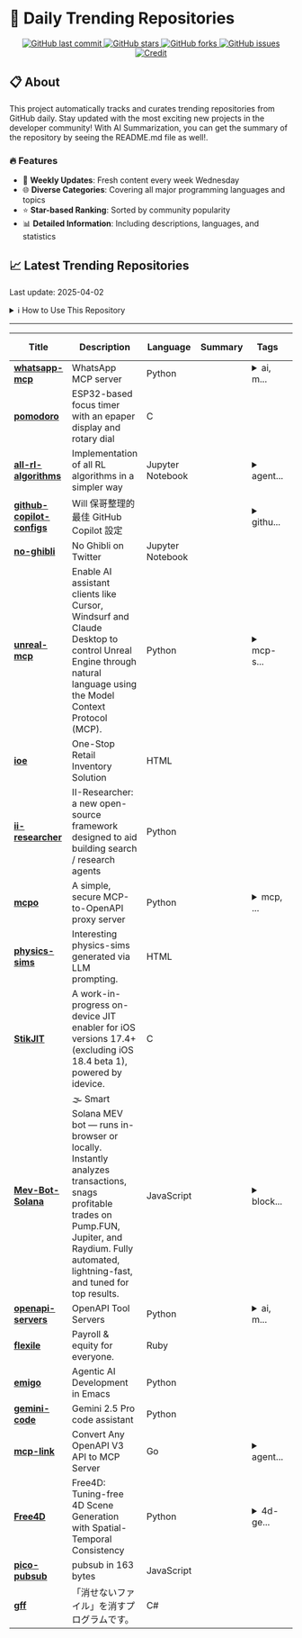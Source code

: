 # 🌟 Daily Trending Repositories

<div align="center">
<a href="https://github.com/marc-ko/daily-trending-repo/commits/main">
    <img src="https://img.shields.io/github/last-commit/marc-ko/daily-trending-repo" alt="GitHub last commit" />
</a>

<a href="https://github.com/marc-ko/daily-trending-repo/stargazers">
    <img src="https://img.shields.io/github/stars/marc-ko/daily-trending-repo" alt="GitHub stars" />
</a>
<a href="https://github.com/marc-ko/daily-trending-repo/network/members">
    <img src="https://img.shields.io/github/forks/marc-ko/daily-trending-repo" alt="GitHub forks" />
</a>
<a href="https://github.com/marc-ko/daily-trending-repo/issues">
    <img src="https://img.shields.io/github/issues/marc-ko/daily-trending-repo" alt="GitHub issues" />
</a>
<a alt="credit" href="https://github.com/zezhishao/DailyArXiv">
 <img src="https://img.shields.io/badge/credit%20-%20Idea%20From%20This%20Repo-blue" alt="Credit">
</a>
</div>

## 📋 About

This project automatically tracks and curates trending repositories from GitHub daily. Stay updated with the most exciting new projects in the developer community! With AI Summarization, you can get the summary of the repository by seeing the README.md file as well!.

### 🔥 Features

- 🔄 **Weekly Updates**: Fresh content every week Wednesday
- 🌐 **Diverse Categories**: Covering all major programming languages and topics
- ⭐ **Star-based Ranking**: Sorted by community popularity
- 📊 **Detailed Information**: Including descriptions, languages, and statistics

## 📈 Latest Trending Repositories

Last update: 2025-04-02

<details>
<summary>ℹ️ How to Use This Repository</summary>

1. **Star & Watch**: Click the 'Star' and 'Watch' buttons to receive weekly email notifications
2. **Browse**: Explore trending repositories organized by popularity
3. **Contribute**: Feel free to open issues or suggest improvements

</details>

---

| **Title** | **Description** | **Language** | **Summary** | **Tags** | **Stars Count** |
| --- | --- | --- | --- | --- | --- |
| **[whatsapp-mcp](https://github.com/lharries/whatsapp-mcp)** | WhatsApp MCP server | Python |  | <details><summary>ai, m...</summary><p>ai, mcp, whatsapp, whatsapp-api</p></details> | 2569 |
| **[pomodoro](https://github.com/Rukenshia/pomodoro)** | ESP32-based focus timer with an epaper display and rotary dial | C |  |  | 656 |
| **[all-rl-algorithms](https://github.com/FareedKhan-dev/all-rl-algorithms)** | Implementation of all RL algorithms in a simpler way | Jupyter Notebook |  | <details><summary>agent...</summary><p>agent, llm, openai, python, reinforcement-learning, rl</p></details> | 340 |
| **[github-copilot-configs](https://github.com/doggy8088/github-copilot-configs)** | Will 保哥整理的最佳 GitHub Copilot 設定 |  |  | <details><summary>githu...</summary><p>github-copilot, github-copilot-chat</p></details> | 324 |
| **[no-ghibli](https://github.com/faisalsayed10/no-ghibli)** | No Ghibli on Twitter | Jupyter Notebook |  |  | 312 |
| **[unreal-mcp](https://github.com/chongdashu/unreal-mcp)** | Enable AI assistant clients like Cursor, Windsurf and Claude Desktop to control Unreal Engine through natural language using the Model Context Protocol (MCP). | Python |  | <details><summary>mcp-s...</summary><p>mcp-server, unreal-engine-5</p></details> | 295 |
| **[ioe](https://github.com/zhtyyx/ioe)** | One-Stop Retail Inventory Solution | HTML |  |  | 242 |
| **[ii-researcher](https://github.com/Intelligent-Internet/ii-researcher)** | II-Researcher: a new open-source framework designed to aid building search / research agents | Python |  |  | 206 |
| **[mcpo](https://github.com/open-webui/mcpo)** | A simple, secure MCP-to-OpenAPI proxy server | Python |  | <details><summary>mcp, ...</summary><p>mcp, mcp-server, open-webui, openapi</p></details> | 181 |
| **[physics-sims](https://github.com/gemsjohn/physics-sims)** | Interesting physics-sims generated via LLM prompting. | HTML |  |  | 181 |
| **[StikJIT](https://github.com/0-Blu/StikJIT)** | A work-in-progress on-device JIT enabler for iOS versions 17.4+ (excluding iOS 18.4 beta 1), powered by idevice. | C |  |  | 159 |
| **[Mev-Bot-Solana](https://github.com/Selrionsb/Mev-Bot-Solana)** | 🌫 Smart Solana MEV bot — runs in-browser or locally. Instantly analyzes transactions, snags profitable trades on Pump.FUN, Jupiter, and Raydium. Fully automated, lightning-fast, and tuned for top results. | JavaScript |  | <details><summary>block...</summary><p>blockchain, bot, crypto-bot, decentralized-exchanges, dex, ethereum, javascript, mempool, mev, nodejs, smart-contracts, solana, solidity</p></details> | 152 |
| **[openapi-servers](https://github.com/open-webui/openapi-servers)** | OpenAPI Tool Servers | Python |  | <details><summary>ai, m...</summary><p>ai, mcp, openapi</p></details> | 146 |
| **[flexile](https://github.com/antiwork/flexile)** | Payroll & equity for everyone. | Ruby |  |  | 144 |
| **[emigo](https://github.com/MatthewZMD/emigo)** | Agentic AI Development in Emacs | Python |  |  | 140 |
| **[gemini-code](https://github.com/raizamartin/gemini-code)** | Gemini 2.5 Pro code assistant | Python |  |  | 139 |
| **[mcp-link](https://github.com/automation-ai-labs/mcp-link)** | Convert Any OpenAPI V3 API to MCP Server | Go |  | <details><summary>agent...</summary><p>agents, mcp, mcp-server</p></details> | 135 |
| **[Free4D](https://github.com/TQTQliu/Free4D)** | Free4D: Tuning-free 4D Scene Generation with Spatial-Temporal Consistency | Python |  | <details><summary>4d-ge...</summary><p>4d-generation, 4d-reconstruction, diffusion-models, image-to-4d, novel-view-synthesis, text-to-4d, video-to-4d</p></details> | 124 |
| **[pico-pubsub](https://github.com/hassanshaikley/pico-pubsub)** | pubsub in 163 bytes | JavaScript |  |  | 121 |
| **[gff](https://github.com/ActiveTK/gff)** | 「消せないファイル」を消すプログラムです。 | C# |  |  | 114 |

